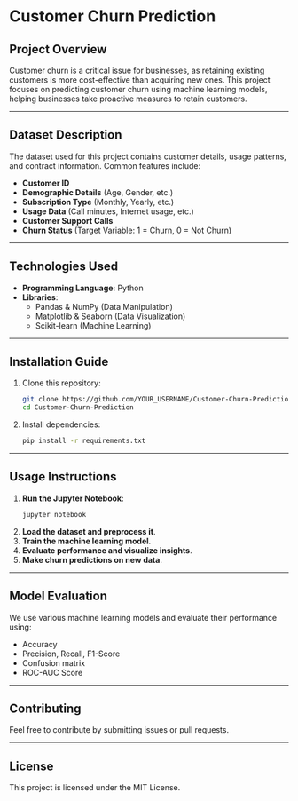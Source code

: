 # Customer Churn Prediction

## Project Overview
Customer churn is a critical issue for businesses, as retaining existing customers is more cost-effective than acquiring new ones. This project focuses on predicting customer churn using machine learning models, helping businesses take proactive measures to retain customers.

---

## Dataset Description
The dataset used for this project contains customer details, usage patterns, and contract information. Common features include:
- **Customer ID**
- **Demographic Details** (Age, Gender, etc.)
- **Subscription Type** (Monthly, Yearly, etc.)
- **Usage Data** (Call minutes, Internet usage, etc.)
- **Customer Support Calls**
- **Churn Status** (Target Variable: 1 = Churn, 0 = Not Churn)

---

## Technologies Used
- **Programming Language**: Python 
- **Libraries**:
  - Pandas & NumPy (Data Manipulation)
  - Matplotlib & Seaborn (Data Visualization)
  - Scikit-learn (Machine Learning)

---

## Installation Guide
1. Clone this repository:
   ```sh
   git clone https://github.com/YOUR_USERNAME/Customer-Churn-Prediction.git
   cd Customer-Churn-Prediction
   ```
2. Install dependencies:
   ```sh
   pip install -r requirements.txt
   ```

---

## Usage Instructions
1. **Run the Jupyter Notebook**:
   ```sh
   jupyter notebook
   ```
2. **Load the dataset and preprocess it**.
3. **Train the machine learning model**.
4. **Evaluate performance and visualize insights**.
5. **Make churn predictions on new data**.

---

## Model Evaluation
We use various machine learning models and evaluate their performance using:
- Accuracy
- Precision, Recall, F1-Score
- Confusion matrix
- ROC-AUC Score

---

## Contributing
Feel free to contribute by submitting issues or pull requests. 

---

## License
This project is licensed under the MIT License.


